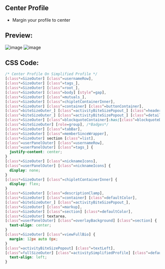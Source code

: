 ## Center Profile
- Margin your profile to center


## Preview:
![image](https://github.com/sang765/Discord-CSS-Snippets/assets/80249864/c42f72ed-b98c-46d5-9a8b-fdf699983d57)
![image](https://github.com/sang765/Discord-CSS-Snippets/assets/80249864/562fb6d7-2715-4551-a967-2cad935d5c5f)



## CSS Code:
```css
/* Center Profile On Simplified Profile */
[class*=SizeOuter] [class^=usernameRow],
[class*=SizeOuter] [class^=tags_],
[class*=SizeOuter] [class^=root_],
[class*=SizeOuter] [class^=body] [style^=gap],
[class*=SizeOuter] [class^=mutuals_],
[class*=SizeOuter] [class^=chipletContainerInner],
[class*=SizeOuter] [class^=container] [class^=buttonContainer],
[class^=biteSizeOuter_] [class^=activityBiteSizePopout_] [class^=headerContainer_],
[class^=biteSizeOuter_] [class^=activityBiteSizePopout_] [class^=details_],
[class*=SizeOuter] [class^=blockquoteContainer]:has([class^=blockquoteDivider]),
[class^=biteSizeOuter] [role=group], /*Badges*/
[class*=SizeOuter] [class^=tabBar],
[class*=SizeOuter] [class^=memberSinceWrapper],
[class*=SizeOuter] section [class^=list],
[class^=userPanelOuter] [class^=usernameRow],
[class^=userPanelOuter] [class^=tags_] {
  justify-content: center;
}
[class*=SizeOuter] [class^=nicknameIcons],
[class^=userPanelOuter] [class^=nicknameIcons] {
  display: none;
}
[class*=SizeOuter] [class^=chipletContainerInner] {
  display: flex;
}
[class*=SizeOuter] [class^=descriptionClamp],
[class*=SizeOuter] [class^=container] [class^=defaultColor],
[class^=biteSizeOuter_] [class^=activityBiteSizePopout_],
[class*=SizeOuter] [class^=markup],
[class*=SizeOuter] [class^=section] [class*=defaultColor],
[class*=SizeOuter] textarea,
[class^=userPanelOuter] [class^=overlayBackground] [class^=section] {
  text-align: center;
}
[class*=SizeOuter] [class^=viewFullBio] {
  margin: 12px auto 0px;
}
[class^=activityBiteSizePopout] [class^=textLeft],
[class^=fullSizeOuter] [class^=activitySimplifiedProfile] [class^=defaultColor] {
  text-align: left;
}
```